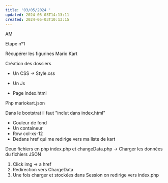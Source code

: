 ```yaml
---
title: '03/05/2024 '
updated: 2024-05-03T14:13:11
created: 2024-05-03T10:13:15
---
```


AM

Etape n°1

Récupérer les figurines Mario Kart

Création des dossiers

- Un CSS -\> Style.css

- Un Js

- Page index.html

Php mariokart.json

Dans le bootstrat il faut "inclut dans index.html"

- Couleur de fond
- Un containeur
- Row col-xs-12
- Dedans href qui me redirige vers ma liste de kart

Deux fichiers en php index.php et changeData.php -\> Charger les données du fichiers JSON

1.  Click img -\> a href
2.  Redirection vers ChargeData
3.  Une fois charger et stockées dans Session on redirige vers index.php

